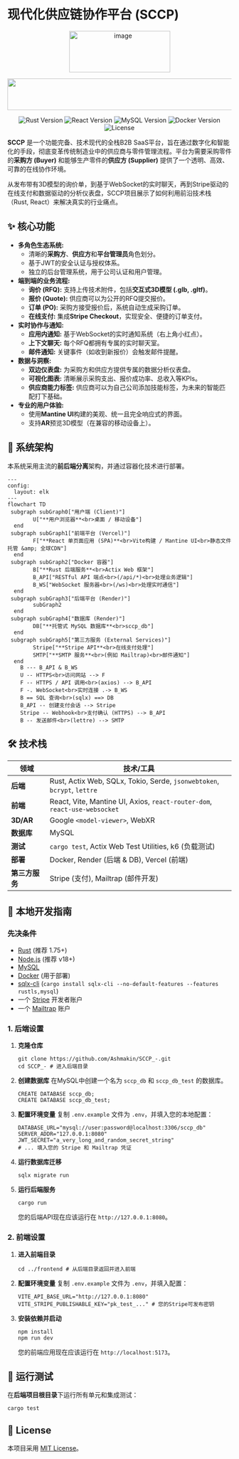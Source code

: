 # 现代化供应链协作平台 (SCCP)

<p align="center"><img width="227" height="93" alt="image" src="https://github.com/user-attachments/assets/3c6809a5-f29c-480f-b3b4-69df34cc5276" />
</p>
<p align="center"><img width="1101" height="71" alt="image" src="https://github.com/user-attachments/assets/9885b69f-cab3-4770-8d31-d5b6db712f1d" /></p>

<p align="center"> <img src="https://img.shields.io/badge/Rust-1.80-orange?style=for-the-badge&logo=rust" alt="Rust Version"> <img src="https://img.shields.io/badge/React-18-blue?style=for-the-badge&logo=react" alt="React Version"> <img src="https://img.shields.io/badge/MySQL-8.0-blue?style=for-the-badge&logo=mysql" alt="MySQL Version"> <img src="https://img.shields.io/badge/Docker-20.10-blue?style=for-the-badge&logo=docker" alt="Docker Version"> <img src="https://img.shields.io/badge/License-MIT-green?style=for-the-badge" alt="License"> </p>

**SCCP** 是一个功能完备、技术现代的全栈B2B SaaS平台，旨在通过数字化和智能化的手段，彻底变革传统制造业中的供应商与零件管理流程。平台为需要采购零件的**采购方 (Buyer)** 和能够生产零件的**供应方 (Supplier)** 提供了一个透明、高效、可靠的在线协作环境。

从发布带有3D模型的询价单，到基于WebSocket的实时聊天，再到Stripe驱动的在线支付和数据驱动的分析仪表盘，SCCP项目展示了如何利用前沿技术栈（Rust, React）来解决真实的行业痛点。

## ✨ 核心功能

- **多角色生态系统:**
  - 清晰的**采购方**、**供应方**和**平台管理员**角色划分。
  - 基于JWT的安全认证与授权体系。
  - 独立的后台管理系统，用于公司认证和用户管理。
- **端到端的业务流程:**
  - **询价 (RFQ):** 支持上传技术附件，包括**交互式3D模型 (.glb, .gltf)**。
  - **报价 (Quote):** 供应商可以为公开的RFQ提交报价。
  - **订单 (PO):** 采购方接受报价后，系统自动生成采购订单。
  - **在线支付:** 集成**Stripe Checkout**，实现安全、便捷的订单支付。
- **实时协作与通知:**
  - **应用内通知:** 基于WebSocket的实时通知系统（右上角小红点）。
  - **上下文聊天:** 每个RFQ都拥有专属的实时聊天室。
  - **邮件通知:** 关键事件（如收到新报价）会触发邮件提醒。
- **数据与洞察:**
  - **双边仪表盘:** 为采购方和供应方提供专属的数据分析仪表盘。
  - **可视化图表:** 清晰展示采购支出、报价成功率、总收入等KPIs。
  - **供应商能力标签:** 供应商可以为自己公司添加技能标签，为未来的智能匹配打下基础。
- **专业的用户体验:**
  - 使用**Mantine UI**构建的美观、统一且完全响应式的界面。
  - 支持**AR**预览3D模型（在兼容的移动设备上）。

## 🚀 系统架构

本系统采用主流的**前后端分离**架构，并通过容器化技术进行部署。

```mermaid
---
config:
  layout: elk
---
flowchart TD
 subgraph subGraph0["用户端 (Client)"]
        U["**用户浏览器**<br>桌面 / 移动设备"]
  end
 subgraph subGraph1["前端平台 (Vercel)"]
        F["**React 单页面应用 (SPA)**<br>Vite构建 / Mantine UI<br>静态文件托管 &amp; 全球CDN"]
  end
 subgraph subGraph2["Docker 容器"]
        B["**Rust 后端服务**<br>Actix Web 框架"]
        B_API["RESTful API 端点<br>(/api/*)<br>处理业务逻辑"]
        B_WS["WebSocket 服务器<br>(/ws)<br>处理实时通信"]
  end
 subgraph subGraph3["后端平台 (Render)"]
        subGraph2
  end
 subgraph subGraph4["数据库 (Render)"]
        DB["**托管式 MySQL 数据库**<br>sccp_db"]
  end
 subgraph subGraph5["第三方服务 (External Services)"]
        Stripe["**Stripe API**<br>在线支付处理"]
        SMTP["**SMTP 服务**<br>(例如 Mailtrap)<br>邮件通知"]
  end
    B --- B_API & B_WS
    U -- HTTPS<br>访问网站 --> F
    F -- HTTPS / API 调用<br>(axios) --> B_API
    F -. WebSocket<br>实时连接 .-> B_WS
    B == SQL 查询<br>(sqlx) ==> DB
    B_API -- 创建支付会话 --> Stripe
    Stripe -- Webhook<br>支付确认 (HTTPS) --> B_API
    B -- 发送邮件<br>(lettre) --> SMTP

```

## 🛠️ 技术栈

| **领域**       | **技术/工具**                                                |
| -------------- | ------------------------------------------------------------ |
| **后端**       | Rust, Actix Web, SQLx, Tokio, Serde, `jsonwebtoken`, `bcrypt`, `lettre` |
| **前端**       | React, Vite, Mantine UI, Axios, `react-router-dom`, `react-use-websocket` |
| **3D/AR**      | Google `<model-viewer>`, WebXR                               |
| **数据库**     | MySQL                                                        |
| **测试**       | `cargo test`, Actix Web Test Utilities, k6 (负载测试)        |
| **部署**       | Docker, Render (后端 & DB), Vercel (前端)                    |
| **第三方服务** | Stripe (支付), Mailtrap (邮件开发)                           |

## 🏁 本地开发指南

### **先决条件**

- [Rust](https://www.rust-lang.org/tools/install) (推荐 1.75+)
- [Node.js](https://nodejs.org/) (推荐 v18+)
- [MySQL](https://dev.mysql.com/downloads/)
- [Docker](https://www.docker.com/products/docker-desktop/) (用于部署)
- [sqlx-cli](https://github.com/launchbadge/sqlx/tree/main/sqlx-cli) (`cargo install sqlx-cli --no-default-features --features rustls,mysql`)
- 一个 [Stripe](https://stripe.com/) 开发者账户
- 一个 [Mailtrap](https://mailtrap.io/) 账户

### **1. 后端设置**

1. **克隆仓库**

   ```
   git clone https://github.com/Ashmakin/SCCP_-.git
   cd SCCP_- # 进入后端目录
   ```

2. **创建数据库** 在MySQL中创建一个名为 `sccp_db` 和 `sccp_db_test` 的数据库。

   ```
   CREATE DATABASE sccp_db;
   CREATE DATABASE sccp_db_test;
   ```

3. **配置环境变量** 复制 `.env.example` 文件为 `.env`，并填入您的本地配置：

   ```
   DATABASE_URL="mysql://user:password@localhost:3306/sccp_db"
   SERVER_ADDR="127.0.0.1:8080"
   JWT_SECRET="a_very_long_and_random_secret_string"
   # ... 填入您的 Stripe 和 Mailtrap 凭证
   ```

4. **运行数据库迁移**

   ```
   sqlx migrate run
   ```

5. **运行后端服务**

   ```
   cargo run
   ```

   您的后端API现在应该运行在 `http://127.0.0.1:8080`。

### **2. 前端设置**

1. **进入前端目录**

   ```
   cd ../frontend # 从后端目录返回并进入前端
   ```

2. **配置环境变量** 复制 `.env.example` 文件为 `.env`，并填入配置：

   ```
   VITE_API_BASE_URL="http://127.0.0.1:8080"
   VITE_STRIPE_PUBLISHABLE_KEY="pk_test_..." # 您的Stripe可发布密钥
   ```

3. **安装依赖并启动**

   ```
   npm install
   npm run dev
   ```

   您的前端应用现在应该运行在 `http://localhost:5173`。

## 🧪 运行测试

在**后端项目根目录**下运行所有单元和集成测试：

```
cargo test
```

## 📜 License

本项目采用 [MIT License](https://www.google.com/search?q=LICENSE)。
